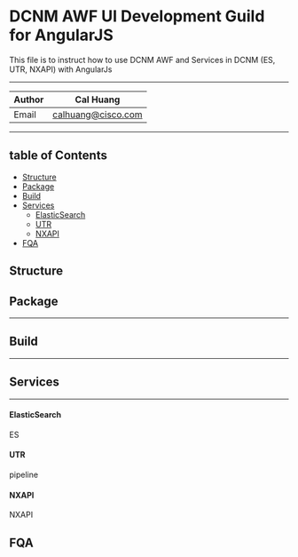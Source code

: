 DCNM AWF UI Development Guild for AngularJS
============================================
This file is to instruct how to use DCNM AWF and Services in DCNM (ES, UTR, NXAPI) with AngularJs
****
|Author|Cal Huang|
|---|---
|Email|calhuang@cisco.com
****
table of Contents
-------------------
* [Structure](#Structure)
* [Package](#Package)
* [Build](#Build)
* [Services](#Services)
  * [ElasticSearch](#ElasticSearch)
  * [UTR](#UTR)
  * [NXAPI](#NXAPI)
* [FQA](#FQA)

## Structure

## Package
-----------
## Build
--------
## Services
-----------
#### ElasticSearch
ES
#### UTR
pipeline
#### NXAPI
NXAPI

## FQA

